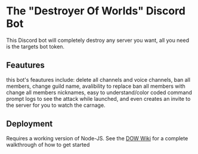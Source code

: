 # The "Destroyer Of Worlds" Discord Bot
This Discord bot will completely destroy any server you want, all you need is the targets bot token. 

## Feautures 
this bot's feautures include: delete all channels and voice channels, ban all members, change guild name, avalibility to replace ban all members with change all members nicknames, easy to understand/color coded command prompt logs to see the attack while launched, and even creates an invite to the server for you to watch the carnage.

## Deployment
Requires a working version of Node-JS. See the [DOW Wiki](https://github.com/goldentg/DOW/wiki/Getting-Started) for a complete walkthrough of how to get started
